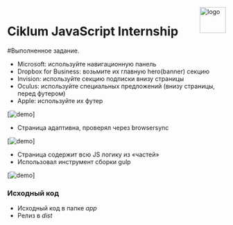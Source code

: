 <a href="https://www.ciklum.com/">
    <img src="https://www.ciklum.com/ciklum-brand/ciklum-logo.png" alt="logo" title="ciklum" align="right" height="60" />
</a>

Ciklum JavaScript Internship
======================

#Выполненное задание.

* Microsoft: используйте навигационную панель
* Dropbox for Business: возьмите их главную hero(banner) секцию
* Invision: используйте секцию подписки внизу страницы
* Oculus: используйте специальных предложений (внизу страницы, перед футером)
* Apple: используйте их футер

[![demo](http://s019.radikal.ru/i642/1607/3e/02b404d3d164.png)]

* Страница адаптивна, проверял через browsersync

[![demo](http://s018.radikal.ru/i507/1607/3f/c1c59dfa39e0.jpg)]

* Страница содержит всю JS логику из «частей»
* Использовал инструмент сборки gulp

[![demo](http://s019.radikal.ru/i616/1607/d1/6a9af49ef40f.png)]

### Исходный код

* Исходный код в папке _app_
* Релиз в _dist_
